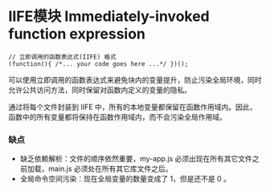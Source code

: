 # IIFE模块 Immediately-invoked function expression
```
// 立即调用的函数表达式(IIFE) 格式
(function(){ /*... your code goes here ...*/ })();
```
可以使用立即调用的函数表达式来避免块内的变量提升，防止污染全局环境，同时允许公共访问方法，同时保留对函数内定义的变量的隐私。

通过将每个文件封装到 IIFE 中，所有的本地变量都保留在函数作用域内。因此，函数中的所有变量都将保持在函数作用域内，而不会污染全局作用域。

### 缺点
* 缺乏依赖解析：文件的顺序依然重要，my-app.js 必须出现在所有其它文件之前加载，main.js 必须处在所有其它库文件之后。
* 全局命令空间污染：现在全局变量的数量变成了 1，但是还不是 0 。